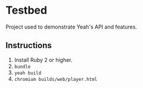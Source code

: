 # Testbed

Project used to demonstrate Yeah's API and features.

## Instructions

1. Install Ruby 2 or higher.
2. `bundle`
3. `yeah build`
4. `chromium builds/web/player.html`
